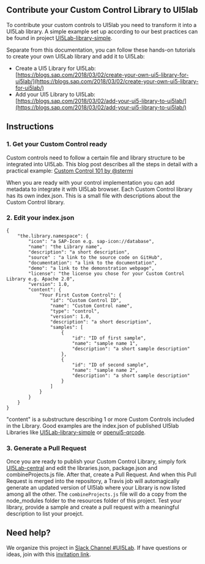 ## Contribute your Custom Control Library to UI5lab

To contribute your custom controls to UI5lab you need to transform it into a UI5Lab library.
A simple example set up according to our best practices can be found in project [UI5Lab-library-simple](https://github.com/UI5Lab/UI5Lab-library-simple). 

Separate from this documentation, you can follow these hands-on tutorials to create your own UI5Lab library and add it to UI5Lab:
* Create a UI5 Library for UI5Lab: [https://blogs.sap.com/2018/03/02/create-your-own-ui5-library-for-ui5lab/](https://blogs.sap.com/2018/03/02/create-your-own-ui5-library-for-ui5lab/)
* Add your UI5 Library to UI5Lab: [https://blogs.sap.com/2018/03/02/add-your-ui5-library-to-ui5lab/](https://blogs.sap.com/2018/03/02/add-your-ui5-library-to-ui5lab/)

## Instructions


### 1. Get your Custom Control ready
Custom controls need to follow a certain file and library structure to be integrated into UI5Lab.
This blog post describes all the steps in detail with a practical example:
[Custom Control 101 by @stermi](https://medium.com/@stermi/custom-control-101-sapui5-openui5-tipoftheday-customcontrol-fd51a85bbed3)

When you are ready with your control implementation you can add metadata to integrate it with UI5Lab browser. Each Custom Control library has its own index.json. This is a small file with descriptions about the Custom Control library. 

###  2. Edit your index.json
    {
        "the.library.namespace": {
            "icon": "a SAP-Icon e.g. sap-icon://database",
            "name": "the Library name",
            "description": "a short description",
            "source" : "a link to the source code on GitHub",
            "documentation": "a link to the documentation",
            "demo": "a link to the demonstration webpage",
            "license": "the license you chose for your Custom Control Library e.g. Apache 2.0",
            "version": 1.0,
            "content": {
                "Your First Custom Control": {
                    "id": "Custom Control ID",
                    "name": "Custom Control name",
                    "type": "control",
                    "version": 1.0,
                    "description": "a short description",
                    "samples": [
                        {
                            "id": "ID of first sample",
                            "name": "sample name 1",
                            "description": "a short sample description"
                        },
                        {
                            "id": "ID of second sample",
                            "name": "sample name 2",
                            "description": "a short sample description"
                        }
                    ]
                }
            }
        }
    }
"content" is a substructure describing 1 or more Custom Controls included in the Library.
Good examples are the index.json of published UI5lab Libraries like [UI5Lab-library-simple](https://github.com/UI5Lab/UI5Lab-library-simple/blob/master/test/ui5lab/geometry/index.json) or [openui5-qrcode](https://github.com/StErMi/openui5-qrcode/blob/master/test/index.json).

### 3. Generate a Pull Request
Once you are ready to publish your Custom Control Library, simply fork [UI5Lab-central](https://github.com/UI5Lab/UI5Lab-central) and edit the libraries.json, package.json and combineProjects.js file. After that, create a Pull Request. And when this Pull Request is merged into the repository, a Travis job will automagically generate an updated version of UI5lab where your Library is now listed among all the other.
The ```combineProjects.js``` file will do a copy from the node_modules folder to the resources folder of this project. Test your library, provide a sample and create a pull request with a meaningful description to list your proejct.

## Need help?

We organize this project in [Slack Channel #UI5Lab](https://openui5.slack.com/messages/UI5lab).
If have questions or ideas, join with this [invitation link](http://slackui5invite.herokuapp.com/).


